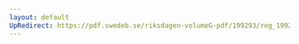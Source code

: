 ```yaml
---
layout: default
UpRedirect: https://pdf.swedeb.se/riksdagen-volumeG-pdf/199293/reg_199293/reg_199293_0570.pdf
---
```

